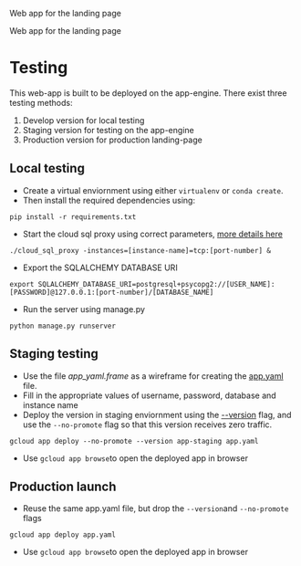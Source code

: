 Web app for the landing page

Web app for the landing page

# Testing
This web-app is built to be deployed on the app-engine.
There exist three testing methods:  
1. Develop version for local testing
2. Staging version for testing on the app-engine
3. Production version for production landing-page

## Local testing

* Create a virtual enviornment using either `virtualenv` or `conda create`.
* Then install the required dependencies using:
```
pip install -r requirements.txt
```
* Start the cloud sql proxy using correct parameters, [more details here](https://cloud.google.com/appengine/docs/flexible/python/using-cloud-sql-postgres)
```
./cloud_sql_proxy -instances=[instance-name]=tcp:[port-number] &
```
* Export the SQLALCHEMY DATABASE URI
```
export SQLALCHEMY_DATABASE_URI=postgresql+psycopg2://[USER_NAME]:[PASSWORD]@127.0.0.1:[port-number]/[DATABASE_NAME]
```
* Run the server using manage.py
```
python manage.py runserver
```

## Staging testing
* Use the file *app_yaml.frame* as a wireframe for creating the [app.yaml](https://cloud.google.com/appengine/docs/flexible/python/configuring-your-app-with-app-yaml) file.
* Fill in the appropriate values of username, password, database and instance name
* Deploy the version in staging enviornment using the [--version](https://cloud.google.com/sdk/gcloud/reference/app/deploy) flag, and use the `--no-promote` flag so that this version receives zero traffic.
```
gcloud app deploy --no-promote --version app-staging app.yaml
```
* Use `gcloud app browse`to open the deployed app in browser


## Production launch
* Reuse the same app.yaml file, but drop the `--version`and `--no-promote` flags
```
gcloud app deploy app.yaml
```
* Use `gcloud app browse`to open the deployed app in browser
